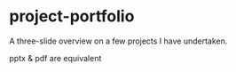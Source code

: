 # project-portfolio
A three-slide overview on a few projects I have undertaken.

pptx & pdf are equivalent
